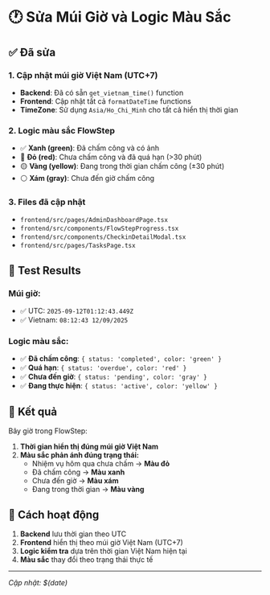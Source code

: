 # 🕐 Sửa Múi Giờ và Logic Màu Sắc

## ✅ Đã sửa

### 1. **Cập nhật múi giờ Việt Nam (UTC+7)**
- **Backend**: Đã có sẵn `get_vietnam_time()` function
- **Frontend**: Cập nhật tất cả `formatDateTime` functions
- **TimeZone**: Sử dụng `Asia/Ho_Chi_Minh` cho tất cả hiển thị thời gian

### 2. **Logic màu sắc FlowStep**
- ✅ **Xanh (green)**: Đã chấm công và có ảnh
- 🔴 **Đỏ (red)**: Chưa chấm công và đã quá hạn (>30 phút)
- 🟡 **Vàng (yellow)**: Đang trong thời gian chấm công (±30 phút)
- ⚪ **Xám (gray)**: Chưa đến giờ chấm công

### 3. **Files đã cập nhật**
- `frontend/src/pages/AdminDashboardPage.tsx`
- `frontend/src/components/FlowStepProgress.tsx`
- `frontend/src/components/CheckinDetailModal.tsx`
- `frontend/src/pages/TasksPage.tsx`

## 🧪 Test Results

### Múi giờ:
- ✅ UTC: `2025-09-12T01:12:43.449Z`
- ✅ Vietnam: `08:12:43 12/09/2025`

### Logic màu sắc:
- ✅ **Đã chấm công**: `{ status: 'completed', color: 'green' }`
- ✅ **Quá hạn**: `{ status: 'overdue', color: 'red' }`
- ✅ **Chưa đến giờ**: `{ status: 'pending', color: 'gray' }`
- ✅ **Đang thực hiện**: `{ status: 'active', color: 'yellow' }`

## 📱 Kết quả

Bây giờ trong FlowStep:
1. **Thời gian hiển thị đúng múi giờ Việt Nam**
2. **Màu sắc phản ánh đúng trạng thái:**
   - Nhiệm vụ hôm qua chưa chấm → **Màu đỏ**
   - Đã chấm công → **Màu xanh**
   - Chưa đến giờ → **Màu xám**
   - Đang trong thời gian → **Màu vàng**

## 🔧 Cách hoạt động

1. **Backend** lưu thời gian theo UTC
2. **Frontend** hiển thị theo múi giờ Việt Nam (UTC+7)
3. **Logic kiểm tra** dựa trên thời gian Việt Nam hiện tại
4. **Màu sắc** thay đổi theo trạng thái thực tế

---
*Cập nhật: $(date)*
